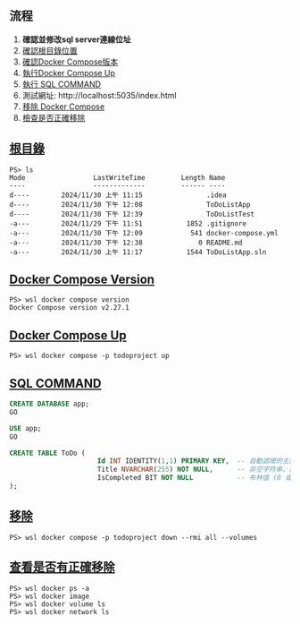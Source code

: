 ## 流程
1. **確認並修改sql server連線位址**
2. [確認根目錄位置](#根目錄)
3. [確認Docker Compose版本](#docker-compose-version)
4. [執行Docker Compose Up](#docker-compose-up)
5. [執行 SQL COMMAND](#sql-command)
6. 測試網址: http://localhost:5035/index.html
7. [移除 Docker Compose](#移除)
8. [檢查是否正確移除](#查看是否有正確移除)

## [根目錄](#流程)
```pwsh
PS> ls
Mode                 LastWriteTime         Length Name
----                 -------------         ------ ----
d----        2024/11/30 上午 11:15                .idea
d----        2024/11/30 下午 12:08                ToDoListApp
d----        2024/11/30 下午 12:39                ToDoListTest
-a---        2024/11/29 下午 11:51           1852 .gitignore
-a---        2024/11/30 下午 12:09            541 docker-compose.yml
-a---        2024/11/30 下午 12:38              0 README.md
-a---        2024/11/30 上午 11:17           1544 ToDoListApp.sln
```

## [Docker Compose Version](#流程)
```pwsh
PS> wsl docker compose version                        
Docker Compose version v2.27.1
```

## [Docker Compose Up](#流程)
```pwsh
PS> wsl docker compose -p todoproject up
```

## [SQL COMMAND](#流程)
```SQL
CREATE DATABASE app;
GO

USE app;
GO

CREATE TABLE ToDo (
                      Id INT IDENTITY(1,1) PRIMARY KEY,  -- 自動遞增的主鍵
                      Title NVARCHAR(255) NOT NULL,      -- 非空字符串，最多 255 字符
                      IsCompleted BIT NOT NULL           -- 布林值 (0 或 1)，非空
);
```

## [移除](#流程)
```pwsh
PS> wsl docker compose -p todoproject down --rmi all --volumes
```

## [查看是否有正確移除](#流程)
```pwsh
PS> wsl docker ps -a
PS> wsl docker image 
PS> wsl docker volume ls
PS> wsl docker network ls
```